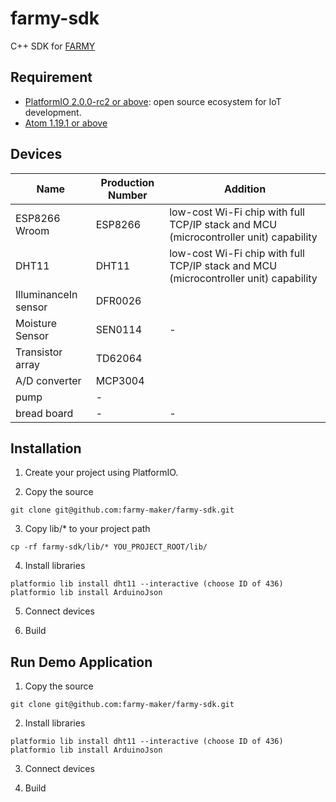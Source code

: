 # farmy-sdk
C++ SDK for [FARMY](https://www.farmy.net/)

## Requirement
- [PlatformIO 2.0.0-rc2 or above](http://platformio.org/): open source ecosystem for IoT development.
- [Atom 1.19.1 or above](https://atom.io/)

## Devices
Name|Production Number|Addition
---|---|---
ESP8266 Wroom | ESP8266 |low-cost Wi-Fi chip with full TCP/IP stack and MCU (microcontroller unit) capability|
DHT11 | DHT11 | low-cost Wi-Fi chip with full TCP/IP stack and MCU (microcontroller unit) capability |
IlluminanceIn sensor|DFR0026||
Moisture Sensor|SEN0114|-|
Transistor array|TD62064||50V|
A/D converter|MCP3004|
pump|-|
bread board|-|-|

## Installation
1. Create your project using PlatformIO.

2. Copy the source

```
git clone git@github.com:farmy-maker/farmy-sdk.git
```

3. Copy lib/* to your project path

```
cp -rf farmy-sdk/lib/* YOU_PROJECT_ROOT/lib/
```

4. Install libraries

```
platformio lib install dht11 --interactive (choose ID of 436)
platformio lib install ArduinoJson
```

5. Connect devices

6. Build

## Run Demo Application
1. Copy the source

```
git clone git@github.com:farmy-maker/farmy-sdk.git
```

2. Install libraries

```
platformio lib install dht11 --interactive (choose ID of 436)
platformio lib install ArduinoJson
```

3. Connect devices

4. Build
